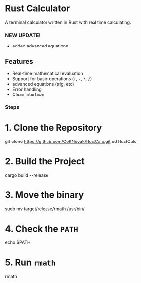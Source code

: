 # Rust  Calculator
A  terminal calculator written in Rust with real time calculating.
### NEW UPDATE!
  - added advanced equations

## Features

- Real-time mathematical evaluation
- Support for basic operations (`+`, `-`, `*`, `/`)
- advanced equations (trig, etc)
- Error handling
- Clean interface

### Steps
# 1. Clone the Repository
git clone https://github.com/ColtNovak/RustCalc.git
cd RustCalc

# 2. Build the Project
cargo build --release

# 3. Move the binary
sudo mv target/release/rmath /usr/bin/


# 4. Check the `PATH`
echo $PATH

# 5. Run `rmath`
rmath

